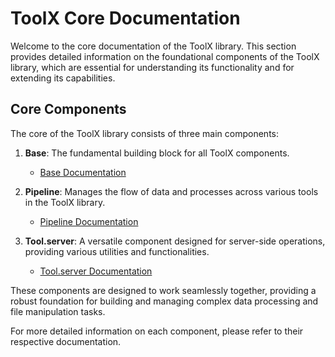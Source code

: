 # ToolX Core Documentation

Welcome to the core documentation of the ToolX library. This section provides detailed information on the foundational components of the ToolX library, which are essential for understanding its functionality and for extending its capabilities.

## Core Components

The core of the ToolX library consists of three main components:

1. **Base**: The fundamental building block for all ToolX components. 
   - [Base Documentation](./Base.md)

2. **Pipeline**: Manages the flow of data and processes across various tools in the ToolX library.
   - [Pipeline Documentation](./Pipeline.md)

3. **Tool.server**: A versatile component designed for server-side operations, providing various utilities and functionalities.
   - [Tool.server Documentation](./Tool.server.md)

These components are designed to work seamlessly together, providing a robust foundation for building and managing complex data processing and file manipulation tasks.

For more detailed information on each component, please refer to their respective documentation.
